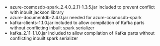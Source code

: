 - azure-cosmosdb-spark_2.4.0_2.11-1.3.5.jar included to prevent conflict with inbuilt jackson library
- azure-documentdb-2.4.0.jar needed for azure-cosmosdb-spark
- kafka-clients-1.1.0.jar included to allow compilation of Kafka parts without conflicting inbuilt spark serializer
- kafka_2.11-1.1.0.jar included to allow compilation of Kafka parts without conflicting inbuilt spark serializer